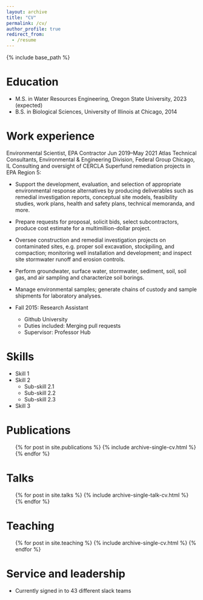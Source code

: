 ```yaml
---
layout: archive
title: "CV"
permalink: /cv/
author_profile: true
redirect_from:
  - /resume
---
```


{% include base_path %}

Education
======
* M.S. in Water Resources Engineering, Oregon State University, 2023 (expected)
* B.S. in Biological Sciences, University of Illinois at Chicago, 2014


Work experience
======
 
Environmental Scientist, EPA Contractor	                                   Jun 2019–May 2021
Atlas Technical Consultants, Environmental & Engineering Division, Federal Group	     Chicago, IL
Consulting and oversight of CERCLA Superfund remediation projects in EPA Region 5:
* Support the development, evaluation, and selection of appropriate environmental response alternatives by producing deliverables such as remedial investigation reports, conceptual site models, feasibility studies, work plans, health and safety plans, technical memoranda, and more.
* Prepare requests for proposal, solicit bids, select subcontractors, produce cost estimate for a multimillion-dollar project.
* Oversee construction and remedial investigation projects on contaminated sites, e.g. proper soil excavation, stockpiling, and compaction; monitoring well installation and development; and inspect site stormwater runoff and erosion controls.
* Perform groundwater, surface water, stormwater, sediment, soil, soil gas, and air sampling and characterize soil borings. 
* Manage environmental samples; generate chains of custody and sample shipments for laboratory analyses.


* Fall 2015: Research Assistant
  * Github University
  * Duties included: Merging pull requests
  * Supervisor: Professor Hub
  
Skills
======
* Skill 1
* Skill 2
  * Sub-skill 2.1
  * Sub-skill 2.2
  * Sub-skill 2.3
* Skill 3

Publications
======
  <ul>{% for post in site.publications %}
    {% include archive-single-cv.html %}
  {% endfor %}</ul>
  
Talks
======
  <ul>{% for post in site.talks %}
    {% include archive-single-talk-cv.html %}
  {% endfor %}</ul>
  
Teaching
======
  <ul>{% for post in site.teaching %}
    {% include archive-single-cv.html %}
  {% endfor %}</ul>
  
Service and leadership
======
* Currently signed in to 43 different slack teams
